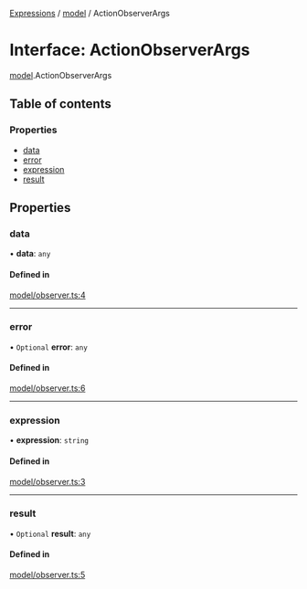 [Expressions](../README.md) / [model](../modules/model.md) / ActionObserverArgs

# Interface: ActionObserverArgs

[model](../modules/model.md).ActionObserverArgs

## Table of contents

### Properties

- [data](model.ActionObserverArgs.md#data)
- [error](model.ActionObserverArgs.md#error)
- [expression](model.ActionObserverArgs.md#expression)
- [result](model.ActionObserverArgs.md#result)

## Properties

### data

• **data**: `any`

#### Defined in

[model/observer.ts:4](https://github.com/FlavioLionelRita/js-expressions/blob/a373ee9/src/lib/model/observer.ts#L4)

___

### error

• `Optional` **error**: `any`

#### Defined in

[model/observer.ts:6](https://github.com/FlavioLionelRita/js-expressions/blob/a373ee9/src/lib/model/observer.ts#L6)

___

### expression

• **expression**: `string`

#### Defined in

[model/observer.ts:3](https://github.com/FlavioLionelRita/js-expressions/blob/a373ee9/src/lib/model/observer.ts#L3)

___

### result

• `Optional` **result**: `any`

#### Defined in

[model/observer.ts:5](https://github.com/FlavioLionelRita/js-expressions/blob/a373ee9/src/lib/model/observer.ts#L5)
